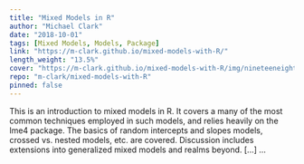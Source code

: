 ```yaml
---
title: "Mixed Models in R"
author: "Michael Clark"
date: "2018-10-01"
tags: [Mixed Models, Models, Package]
link: "https://m-clark.github.io/mixed-models-with-R/"
length_weight: "13.5%"
cover: "https://m-clark.github.io/mixed-models-with-R/img/nineteeneightyR.png"
repo: "m-clark/mixed-models-with-R"
pinned: false
---
```


This is an introduction to mixed models in R. It covers a many of the most common techniques employed in such models, and relies heavily on the lme4 package. The basics of random intercepts and slopes models, crossed vs. nested models, etc. are covered. Discussion includes extensions into generalized mixed models and realms beyond. [...]  ...
